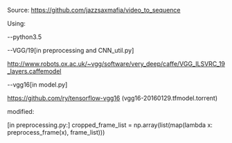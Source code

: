 Source:
  https://github.com/jazzsaxmafia/video_to_sequence


Using:

--python3.5

--VGG/19[in preprocessing and CNN_util.py]

  http://www.robots.ox.ac.uk/~vgg/software/very_deep/caffe/VGG_ILSVRC_19_layers.caffemodel
  
--vgg16[in model.py]

  https://github.com/ry/tensorflow-vgg16 (vgg16-20160129.tfmodel.torrent)



modified:

  [in preprocessing.py:]  cropped_frame_list = np.array(list(map(lambda x: preprocess_frame(x), frame_list)))


